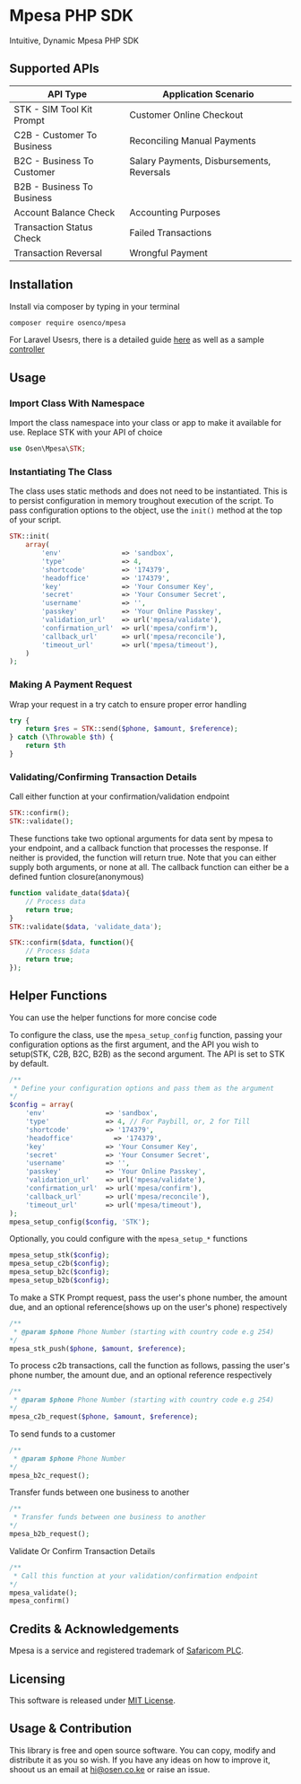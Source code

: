 # Mpesa PHP SDK
Intuitive, Dynamic Mpesa PHP SDK

## Supported APIs
<table>
    <thead>
        <tr>
            <th>API Type</th>
            <th>Application Scenario</th>
        </tr>
    </thead>
    <tbody>
        <tr>
            <td>STK - SIM Tool Kit Prompt</td>
            <td>Customer Online Checkout</td>
        </tr>
        <tr>
            <td>C2B - Customer To Business</td>
            <td>Reconciling Manual Payments</td>
        </tr>
        <tr>
            <td>B2C - Business To Customer</td>
            <td>Salary Payments, Disbursements, Reversals</td>
        </tr>
        <tr>
            <td>B2B - Business To Business</td>
            <td></td>
        </tr>
        <tr>
            <td>Account Balance Check</td>
            <td>Accounting Purposes</td>
        </tr>
        <tr>
            <td>Transaction Status Check</td>
            <td>Failed Transactions</td>
        </tr>
        <tr>
            <td>Transaction Reversal</td>
            <td>Wrongful Payment</td>
        </tr>
    </tbody>
</table>

## Installation
Install via composer by typing in your terminal

```bash
composer require osenco/mpesa
```

For Laravel Usesrs, there is a detailed guide [here](LARAVEL.md) as well as a sample [controller](examples/MpesaController.php)

## Usage
### Import Class With Namespace
Import the class namespace into your class or app to make it available for use. Replace STK with your API of choice

```php
use Osen\Mpesa\STK;
```

### Instantiating The Class
The class uses static methods and does not need to be instantiated. This is to persist configuration in memory troughout execution of the script. To pass configuration options to the object, use the `init()` method at the top of your script.

```php
STK::init(
    array(
        'env'               => 'sandbox',
        'type'              => 4,
        'shortcode'         => '174379',
        'headoffice'        => '174379',
        'key'               => 'Your Consumer Key',
        'secret'            => 'Your Consumer Secret',
        'username'          => '',
        'passkey'           => 'Your Online Passkey',
        'validation_url'    => url('mpesa/validate'),
        'confirmation_url'  => url('mpesa/confirm'),
        'callback_url'      => url('mpesa/reconcile'),
        'timeout_url'       => url('mpesa/timeout'),
    )
);
```

### Making A Payment Request
Wrap your request in a try catch to ensure proper error handling

```php
try {
    return $res = STK::send($phone, $amount, $reference);
} catch (\Throwable $th) {
    return $th
}
```

### Validating/Confirming Transaction Details
Call either function at your confirmation/validation endpoint

```php
STK::confirm();
STK::validate();
```

These functions take two optional arguments for data sent by mpesa to your endpoint, and a callback function that processes the response. If neither is provided, the function will return true. Note that you can either supply both arguments, or none at all. The callback function can either be a defined funtion closure(anonymous)

```php
function validate_data($data){
    // Process data
    return true;
}
STK::validate($data, 'validate_data');
```

```php
STK::confirm($data, function(){
    // Process $data
    return true;
});
```

## Helper Functions
You can use the helper functions for more concise code

To configure the class, use the `mpesa_setup_config` function, passing your configuration options as the first argument, and the API you wish to setup(STK, C2B, B2C, B2B) as the second argument. The API is set to STK by default.

```php
/**
 * Define your configuration options and pass them as the argument
*/
$config = array(
    'env'               => 'sandbox',
    'type'              => 4, // For Paybill, or, 2 for Till
    'shortcode'         => '174379',
    'headoffice'          => '174379',
    'key'               => 'Your Consumer Key',
    'secret'            => 'Your Consumer Secret',
    'username'          => '',
    'passkey'           => 'Your Online Passkey',
    'validation_url'    => url('mpesa/validate'),
    'confirmation_url'  => url('mpesa/confirm'),
    'callback_url'      => url('mpesa/reconcile'),
    'timeout_url'       => url('mpesa/timeout'),
);
mpesa_setup_config($config, 'STK');
```

Optionally, you could configure with the `mpesa_setup_*` functions

```php
mpesa_setup_stk($config);
mpesa_setup_c2b($config);
mpesa_setup_b2c($config);
mpesa_setup_b2b($config);
```

To make a STK Prompt request, pass the user's phone number, the amount due, and an optional reference(shows up on the user's phone) respectively

```php
/**
 * @param $phone Phone Number (starting with country code e.g 254)
*/
mpesa_stk_push($phone, $amount, $reference);
```

To process c2b transactions, call the function as follows, passing the user's phone number, the amount due, and an optional reference respectively

```php
/**
 * @param $phone Phone Number (starting with country code e.g 254)
*/
mpesa_c2b_request($phone, $amount, $reference);
```

To send funds to a customer

```php
/**
 * @param $phone Phone Number
*/
mpesa_b2c_request();
```

Transfer funds between one business to another

```php
/**
 * Transfer funds between one business to another
*/
mpesa_b2b_request();
```

Validate Or Confirm Transaction Details

```php
/**
 * Call this function at your validation/confirmation endpoint
*/
mpesa_validate();
mpesa_confirm()
```

## Credits & Acknowledgements
Mpesa is a service and registered trademark of [Safaricom PLC](https://safaricom.co.ke).

## Licensing
This software is released under [MIT License](LICENSE).

## Usage & Contribution
This library is free and open source software. You can copy, modify and distribute it as you so wish. If you have any ideas on how to improve it, shoout us an email at [hi@osen.co.ke](mailto:hi@osen.co.ke) or raise an issue.